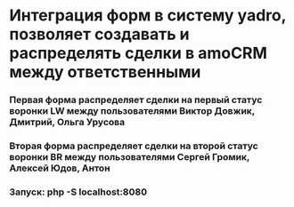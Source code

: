 # Интеграция форм в систему yadro, позволяет создавать и распределять сделки в amoCRM между ответственными
### Первая форма распределяет сделки на первый статус воронки LW между пользователями Виктор Довжик, Дмитрий, Ольга Урусова
### Вторая форма распределяет сделки на второй статус воронки BR между пользователями Сергей Громик, Алексей Юдов, Антон
### Запуск: php -S localhost:8080